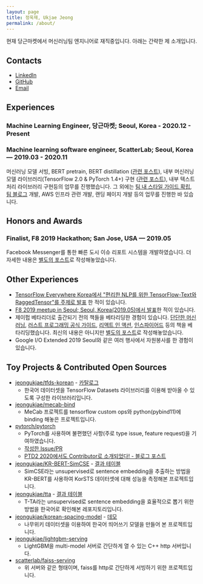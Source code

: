 ```yaml
---
layout: page
title: 정욱재, Ukjae Jeong
permalink: /about/
---
```


현재 당근마켓에서 머신러닝팀 엔지니어로 재직중입니다. 아래는 간략한 제 소개입니다.

## Contacts

* [LinkedIn](https://www.linkedin.com/in/jeongukjae/)
* [GitHub](https://www.github.com/jeongukjae/)
* [Email](mailto:jeongukjae@gmail.com)

## Experiences

### Machine Learning Engineer, 당근마켓; Seoul, Korea - 2020.12 - Present

### Machine learning software engineer, ScatterLab; Seoul, Korea — 2019.03 - 2020.11

머신러닝 모델 서빙, BERT pretrain, BERT distillation ([관련 포스트](https://jeongukjae.github.io/posts/pingpong-ml-model-optimize-2/)), 내부 머신러닝 모델 라이브러리(TensorFlow 2.0 & PyTorch 1.4+) 구현 ([관련 포스트](https://jeongukjae.github.io/posts/pingpong-torch-to-tf-tf-to-torch/)), 내부 텍스트 처리 라이브러리 구현등의 업무를 진행했습니다. 그 외에는 [팀 내 스타일 가이드 확립](https://jeongukjae.github.io/posts/python-in-pingpong/), [팀 블로그](https://blog.pingpong.us/) 개발, AWS 인프라 관련 개발, 랜딩 페이지 개발 등의 업무를 진행한 바 있습니다.

## Honors and Awards

### Finalist, F8 2019 Hackathon; San Jose, USA — 2019.05

Facebook Messenger를 통한 빠른 도시 이슈 리포트 시스템을 개발하였습니다. 더 자세한 내용은 [별도의 포스트](https://jeongukjae.github.io/posts/f8-2019/)로 작성해놓았습니다.

## Other Experiences

* [TensorFlow Everywhere Korea에서 "편리한 NLP를 위한 TensorFlow-Text와 RaggedTensor"를 주제로 발표](https://jeongukjae.github.io/posts/tensorflow-text-and-ragged-tensor/) 한 적이 있습니다.
* [F8 2019 meetup in Seoul; Seoul, Korea(2019.05)에서 발표](https://speakerdeck.com/jeongukjae/f8-2019-meetup-seoul-hongseunghwan-jeongugjae-balpyojaryo)한 적이 있습니다.
* 제이펍 베타리더로 출간되기 전의 책들을 베타리딩한 경험이 있습니다. [단단한 머신러닝](https://jpub.tistory.com/1014), [러스트 프로그래밍 공식 가이드](https://jpub.tistory.com/980), [리액트 인 액션](https://jpub.tistory.com/893), [인스파이어드](https://jpub.tistory.com/885) 등의 책을 베타리딩했습니다. 최신의 내용은 아니지만 [별도의 포스트](https://jeongukjae.github.io/posts/jpub-베타리더를-되돌아보며/)로 작성해놓았습니다.
* Google I/O Extended 2019 Seoul와 같은 여러 행사에서 자원봉사를 한 경험이 있습니다.

## Toy Projects & Contributed Open Sources

* [jeongukjae/tfds-korean](https://github.com/jeongukjae/tfds-korean) - [카탈로그](https://jeongukjae.github.io/tfds-korean/)
  * 한국어 데이터셋을 TensorFlow Datasets 라이브러리를 이용해 받아올 수 있도록 구성한 라이브러리입니다.
* [jeongukjae/mecab-bind](https://github.com/jeongukjae/mecab-bind)
  * MeCab 프로젝트를 tensorflow custom ops와 python(pybind11)에 binding 해놓은 프로젝트입니다.
* [pytorch/pytorch](https://github.com/pytorch/pytorch)
  * PyTorch를 사용하며 불편했던 사항(주로 type issue, feature request)을 기여하였습니다.
  * [작성한 Issue/PR](https://github.com/pytorch/pytorch/issues?q=author%3Ajeongukjae)
  * [PTD2 2020에서도 Contributor로 소개되었다! - 블로그 포스트](https://jeongukjae.github.io/posts/ptd2-2020/)
* [jeongukjae/KR-BERT-SimCSE](https://github.com/jeongukjae/KR-BERT-SimCSE) - [결과 테이블](https://github.com/jeongukjae/KR-BERT-SimCSE#results)
  * SimCSE라는 unsupervised로 sentence embedding을 추출하는 방법을 KR-BERT를 사용하여 KorSTS 데이터셋에 대해 성능을 측정해본 프로젝트입니다.
* [jeongukjae/tta](https://github.com/jeongukjae/tta) - [결과 테이블](https://github.com/jeongukjae/tta#unsupervised-korsts)
  * T-TA라는 unsupervised로 sentence embedding을 효율적으로 뽑기 위한 방법을 한국어로 확인해본 레포지토리입니다.
* [jeongukjae/korean-spacing-model](https://github.com/jeongukjae/korean-spacing-model) - [데모](https://jeongukjae.github.io/korean-spacing-model/)
  * 나무위키 데이터셋을 이용하여 한국어 띄어쓰기 모델을 만들어 본 프로젝트입니다.
* [jeongukjae/lightgbm-serving](https://github.com/jeongukjae/lightgbm-serving)
  * LightGBM을 multi-model 서버로 간단하게 열 수 있는 C++ http 서버입니다.
* [scatterlab/faiss-serving](https://github.com/jeongukjae/lightgbm-serving)
  * 위 서버와 같은 형태이며, faiss를 http로 간단하게 서빙하기 위한 프로젝트입니다.
